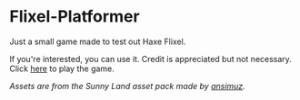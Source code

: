 # Flixel-Platformer
Just a small game made to test out Haxe Flixel.

If you're interested, you can use it. Credit is appreciated but not necessary.
Click [here](https://oplexitie.github.io/Flixel-Platformer/) to play the game.

*Assets are from the Sunny Land asset pack made by [ansimuz](https://ansimuz.itch.io/).*

